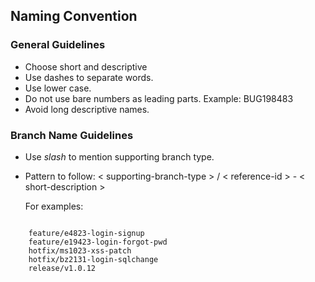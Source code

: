 ## Naming Convention

### General Guidelines

* Choose short and descriptive
* Use dashes to separate words.
* Use lower case.
* Do not use bare numbers as leading parts. Example: BUG198483
* Avoid long descriptive names.

### Branch Name Guidelines

* Use *slash* to mention supporting branch type.
* Pattern to follow: 
    < supporting-branch-type > / < reference-id > - < short-description >
    
    For examples:

```shell

    feature/e4823-login-signup
    feature/e19423-login-forgot-pwd
    hotfix/ms1023-xss-patch
    hotfix/bz2131-login-sqlchange
    release/v1.0.12

```

